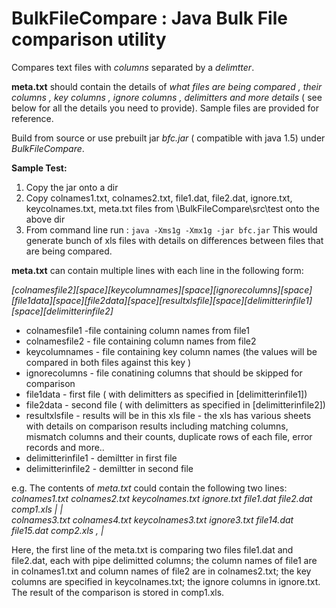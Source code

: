 # BulkFileCompare : Java Bulk File comparison utility

Compares text files with *columns* separated by a *delimtter*. 

**meta.txt** should contain the details of *what files are being compared , their columns , key columns , ignore columns , delimitters and more details* ( see below for all the details you need to provide). Sample files are provided for reference.  

Build from source or use prebuilt jar *bfc.jar* ( compatible with java 1.5) under *BulkFileCompare*.  

**Sample Test:**  

1. Copy the jar onto a dir
2. Copy colnames1.txt, colnames2.txt, file1.dat, file2.dat, ignore.txt, keycolnames.txt, meta.txt files from \BulkFileCompare\src\test onto the above dir
3. From command line run  : 
```java -Xms1g -Xmx1g -jar bfc.jar```
This would generate bunch of xls files with details on differences between files that are being compared.

**meta.txt** can  contain  multiple lines with each line in the following form:

*<colnamesfile1><space>[colnamesfile2][space][keycolumnames][space][ignorecolumns][space][file1data][space][file2data][space][resultxlsfile][space][delimitterinfile1][space][delimitterinfile2]*

- colnamesfile1 -file containing column names from file1
- colnamesfile2 - file containing column names from file2
- keycolumnames - file containing key column names (the values will be compared in both files against  this key )
- ignorecolumns - file conatining columns that should be skipped for comparison
- file1data - first file ( with delimitters as specified in [delimitterinfile1])
- file2data - second file ( with delimitters as specified in [delimitterinfile2])
- resultxlsfile - results will be in this xls file - the xls has various sheets with details on comparison results including matching columns, mismatch columns and their counts, duplicate rows of each file, error records and more..
- delimitterinfile1 - demiltter in first file
- delimitterinfile2 - demiltter in second file


e.g. The contents of *meta.txt* could contain the following two lines:  
*colnames1.txt colnames2.txt keycolnames.txt ignore.txt file1.dat file2.dat comp1.xls | |*  
*colnames3.txt colnames4.txt keycolnames3.txt ignore3.txt file14.dat file15.dat comp2.xls , |*  

Here, the first line of the meta.txt is comparing two files file1.dat and file2.dat, each with pipe delimitted columns; the column names of file1 are in colnames1.txt and column names of file2 are in colnames2.txt; the key columns are specified in keycolnames.txt; the ignore columns in ignore.txt. The result of the comparison is stored  in comp1.xls.



